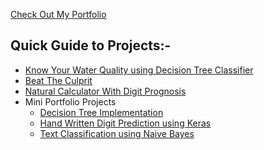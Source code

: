 <p>
<a href="https://thesurajkmr.github.io" target="_blank">Check Out My Portfolio</a> 
</p>
<h2>Quick Guide to Projects:-</h2>
<ul>
  <li>
  <a href="https://gangawaterproject.herokuapp.com/" target="_blank">Know Your Water Quality using Decision Tree Classifier</a>
  </li>
  <li>
      <a href="https://github.com/thesurajkmr/Beat-THE-Culprit" target="_blank">Beat The Culprit</a>
  </li>
  <li>
  <a href="https://github.com/thesurajkmr/Natural-Calculator-with-Digit-Prognosis" target="_blank">Natural Calculator With Digit Prognosis</a>
  </li>
  <li>
    Mini Portfolio Projects
        <ul>
          <li>
            <a href="https://github.com/thesurajkmr/My-Portfolio-Project/tree/main/Decision%20Tree%20Implementation" target="_blank">Decision Tree Implementation</a>
          </li>
          <li>
           <a href="https://github.com/thesurajkmr/My-Portfolio-Project/tree/main/Hand%20Written%20Digit%20Prediction" target="_blank">Hand Written Digit Prediction using Keras</a>
          </li>
          <li>
            <a href="https://github.com/thesurajkmr/My-Portfolio-Project/tree/main/Text%20Classification" target="_blank">Text Classification using Naive Bayes</a>
          </li>
        </ul>
</li>
</li>
  
</ul>
